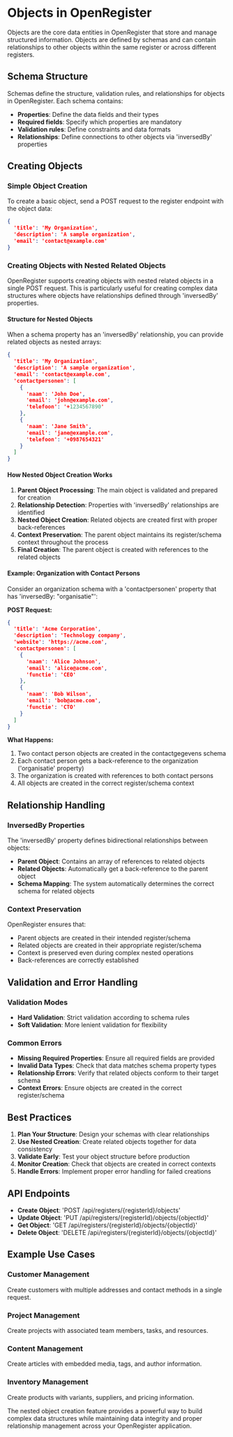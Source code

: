 # Objects in OpenRegister

Objects are the core data entities in OpenRegister that store and manage structured information. Objects are defined by schemas and can contain relationships to other objects within the same register or across different registers.

## Schema Structure

Schemas define the structure, validation rules, and relationships for objects in OpenRegister. Each schema contains:

- **Properties**: Define the data fields and their types
- **Required fields**: Specify which properties are mandatory
- **Validation rules**: Define constraints and data formats
- **Relationships**: Define connections to other objects via 'inversedBy' properties

## Creating Objects

### Simple Object Creation

To create a basic object, send a POST request to the register endpoint with the object data:

```json
{
  'title': 'My Organization',
  'description': 'A sample organization',
  'email': 'contact@example.com'
}
```

### Creating Objects with Nested Related Objects

OpenRegister supports creating objects with nested related objects in a single POST request. This is particularly useful for creating complex data structures where objects have relationships defined through 'inversedBy' properties.

#### Structure for Nested Objects

When a schema property has an 'inversedBy' relationship, you can provide related objects as nested arrays:

```json
{
  'title': 'My Organization',
  'description': 'A sample organization',
  'email': 'contact@example.com',
  'contactpersonen': [
    {
      'naam': 'John Doe',
      'email': 'john@example.com',
      'telefoon': '+1234567890'
    },
    {
      'naam': 'Jane Smith',
      'email': 'jane@example.com',
      'telefoon': '+0987654321'
    }
  ]
}
```

#### How Nested Object Creation Works

1. **Parent Object Processing**: The main object is validated and prepared for creation
2. **Relationship Detection**: Properties with 'inversedBy' relationships are identified
3. **Nested Object Creation**: Related objects are created first with proper back-references
4. **Context Preservation**: The parent object maintains its register/schema context throughout the process
5. **Final Creation**: The parent object is created with references to the related objects

#### Example: Organization with Contact Persons

Consider an organization schema with a 'contactpersonen' property that has 'inversedBy: "organisatie"':

**POST Request:**
```json
{
  'title': 'Acme Corporation',
  'description': 'Technology company',
  'website': 'https://acme.com',
  'contactpersonen': [
    {
      'naam': 'Alice Johnson',
      'email': 'alice@acme.com',
      'functie': 'CEO'
    },
    {
      'naam': 'Bob Wilson',
      'email': 'bob@acme.com',
      'functie': 'CTO'
    }
  ]
}
```

**What Happens:**
1. Two contact person objects are created in the contactgegevens schema
2. Each contact person gets a back-reference to the organization ('organisatie' property)
3. The organization is created with references to both contact persons
4. All objects are created in the correct register/schema context

## Relationship Handling

### InversedBy Properties

The 'inversedBy' property defines bidirectional relationships between objects:

- **Parent Object**: Contains an array of references to related objects
- **Related Objects**: Automatically get a back-reference to the parent object
- **Schema Mapping**: The system automatically determines the correct schema for related objects

### Context Preservation

OpenRegister ensures that:
- Parent objects are created in their intended register/schema
- Related objects are created in their appropriate register/schema
- Context is preserved even during complex nested operations
- Back-references are correctly established

## Validation and Error Handling

### Validation Modes

- **Hard Validation**: Strict validation according to schema rules
- **Soft Validation**: More lenient validation for flexibility

### Common Errors

- **Missing Required Properties**: Ensure all required fields are provided
- **Invalid Data Types**: Check that data matches schema property types
- **Relationship Errors**: Verify that related objects conform to their target schema
- **Context Errors**: Ensure objects are created in the correct register/schema

## Best Practices

1. **Plan Your Structure**: Design your schemas with clear relationships
2. **Use Nested Creation**: Create related objects together for data consistency
3. **Validate Early**: Test your object structure before production
4. **Monitor Creation**: Check that objects are created in correct contexts
5. **Handle Errors**: Implement proper error handling for failed creations

## API Endpoints

- **Create Object**: 'POST /api/registers/{registerId}/objects'
- **Update Object**: 'PUT /api/registers/{registerId}/objects/{objectId}'
- **Get Object**: 'GET /api/registers/{registerId}/objects/{objectId}'
- **Delete Object**: 'DELETE /api/registers/{registerId}/objects/{objectId}'

## Example Use Cases

### Customer Management
Create customers with multiple addresses and contact methods in a single request.

### Project Management
Create projects with associated team members, tasks, and resources.

### Content Management
Create articles with embedded media, tags, and author information.

### Inventory Management
Create products with variants, suppliers, and pricing information.

The nested object creation feature provides a powerful way to build complex data structures while maintaining data integrity and proper relationship management across your OpenRegister application.